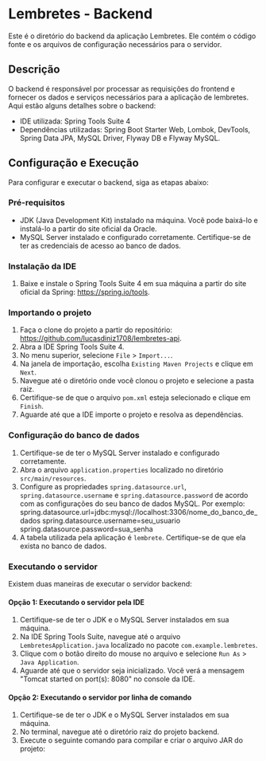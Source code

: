 # Lembretes - Backend

Este é o diretório do backend da aplicação Lembretes. Ele contém o código fonte e os arquivos de configuração necessários para o servidor.

## Descrição

O backend é responsável por processar as requisições do frontend e fornecer os dados e serviços necessários para a aplicação de lembretes. Aqui estão alguns detalhes sobre o backend:

- IDE utilizada: Spring Tools Suite 4
- Dependências utilizadas: Spring Boot Starter Web, Lombok, DevTools, Spring Data JPA, MySQL Driver, Flyway DB e Flyway MySQL.

## Configuração e Execução

Para configurar e executar o backend, siga as etapas abaixo:

### Pré-requisitos

- JDK (Java Development Kit) instalado na máquina. Você pode baixá-lo e instalá-lo a partir do site oficial da Oracle.
- MySQL Server instalado e configurado corretamente. Certifique-se de ter as credenciais de acesso ao banco de dados.

### Instalação da IDE

1. Baixe e instale o Spring Tools Suite 4 em sua máquina a partir do site oficial da Spring: https://spring.io/tools.

### Importando o projeto

1. Faça o clone do projeto a partir do repositório: https://github.com/lucasdiniz1708/lembretes-api.
2. Abra a IDE Spring Tools Suite 4.
3. No menu superior, selecione `File` > `Import...`.
4. Na janela de importação, escolha `Existing Maven Projects` e clique em `Next`.
5. Navegue até o diretório onde você clonou o projeto e selecione a pasta raiz.
6. Certifique-se de que o arquivo `pom.xml` esteja selecionado e clique em `Finish`.
7. Aguarde até que a IDE importe o projeto e resolva as dependências.

### Configuração do banco de dados

1. Certifique-se de ter o MySQL Server instalado e configurado corretamente.
2. Abra o arquivo `application.properties` localizado no diretório `src/main/resources`.
3. Configure as propriedades `spring.datasource.url`, `spring.datasource.username` e `spring.datasource.password` de acordo com as configurações do seu banco de dados MySQL. Por exemplo:
  spring.datasource.url=jdbc:mysql://localhost:3306/nome_do_banco_de_dados
  spring.datasource.username=seu_usuario
  spring.datasource.password=sua_senha
4. A tabela utilizada pela aplicação é `lembrete`. Certifique-se de que ela exista no banco de dados.

### Executando o servidor

Existem duas maneiras de executar o servidor backend:

#### Opção 1: Executando o servidor pela IDE

1. Certifique-se de ter o JDK e o MySQL Server instalados em sua máquina.
2. Na IDE Spring Tools Suite, navegue até o arquivo `LembretesApplication.java` localizado no pacote `com.example.lembretes`.
3. Clique com o botão direito do mouse no arquivo e selecione `Run As` > `Java Application`.
4. Aguarde até que o servidor seja inicializado. Você verá a mensagem "Tomcat started on port(s): 8080" no console da IDE.

#### Opção 2: Executando o servidor por linha de comando

1. Certifique-se de ter o JDK e o MySQL Server instalados em sua máquina.
2. No terminal, navegue até o diretório raiz do projeto backend.
3. Execute o seguinte comando para compilar e criar o arquivo JAR do projeto:

